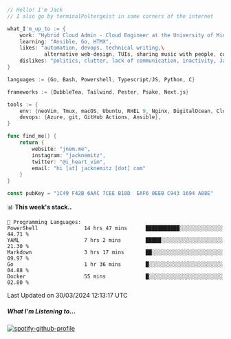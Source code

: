 ```go
// Hello! I'm Jack
// I also go by terminalPoltergeist in some corners of the internet

what_I'm_up_to := {
    work: "Hybrid Cloud Admin - Cloud Engineer at the University of Minnesota",
    learning: "Ansible, Go, HTMX",
    likes: "automation, devops, technical writing,\
            alternative web-design, TUIs, sharing music with people, coffee",
    dislikes: "politics, clutter, lack of communication, inactivity, Java",
}

languages := {Go, Bash, Powershell, Typescript/JS, Python, C}

frameworks := {BubbleTea, Tailwind, Pester, Psake, Next.js}

tools := {
    env: {neoVim, Tmux, macOS, Ubuntu, RHEL 9, Nginx, DigitalOcean, Cloudflare},
    devops: {Azure, git, GitHub Actions, Ansible},
}

func find_me() {
    return {
        website: "jnem.me",
        instagram: "jacknemitz",
        twitter: "@i_heart_vim",
        email: "hi [at] jacknemitz [dot] com"
    }
}

const pubKey = "1C49 F42B 6AAC 7CEE B18D  EAF6 0EEB C943 1694 A88E"
```

<!--START_SECTION:waka-->
📊 **This week's stack..** 

```text
💬 Programming Languages: 
PowerShell               14 hrs 47 mins      ███████████░░░░░░░░░░░░░░   44.71 % 
YAML                     7 hrs 2 mins        █████░░░░░░░░░░░░░░░░░░░░   21.30 % 
Markdown                 3 hrs 17 mins       ██░░░░░░░░░░░░░░░░░░░░░░░   09.97 % 
Go                       1 hr 36 mins        █░░░░░░░░░░░░░░░░░░░░░░░░   04.88 % 
Docker                   55 mins             █░░░░░░░░░░░░░░░░░░░░░░░░   02.80 % 
```


 Last Updated on 30/03/2024 12:13:17 UTC
<!--END_SECTION:waka-->

##### What I'm Listening to...

[![spotify-github-profile](https://spotify-github-profile.vercel.app/api/view?uid=jack.nemitz&cover_image=true&show_offline=true&bar_color=53b14f&bar_color_cover=false&background_color=121212FF)](https://spotify-github-profile.vercel.app/api/view?uid=jack.nemitz&redirect=true)

